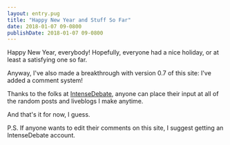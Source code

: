 ```yaml
---
layout: entry.pug
title: "Happy New Year and Stuff So Far"
date: 2018-01-07 09-0800
publishDate: 2018-01-07 09-0800
---
```


Happy New Year, everybody! Hopefully, everyone had a nice holiday, or at least a satisfying one so far.

Anyway, I've also made a breakthrough with version 0.7 of this site: I've added a comment system!

Thanks to the folks at [IntenseDebate](http://www.intensedebate.com), anyone can place their input at all of the random posts and liveblogs I make anytime.

And that's it for now, I guess.

P.S. If anyone wants to edit their comments on this site, I suggest getting an IntenseDebate account. 